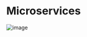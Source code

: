 # Microservices
![image](https://user-images.githubusercontent.com/49445806/226423129-af61676d-dc51-47c3-8462-73384be494e3.png)
